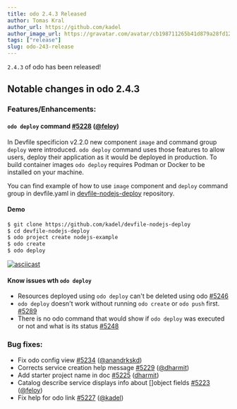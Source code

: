 ```yaml
---
title: odo 2.4.3 Released
author: Tomas Kral
author_url: https://github.com/kadel
author_image_url: https://gravatar.com/avatar/cb198711265b41d879a28fd12d3aa5e9
tags: ["release"]
slug: odo-243-release
---
```


`2.4.3` of odo has been released!

<!--truncate-->

## Notable changes in odo 2.4.3

### Features/Enhancements:

#### `odo deploy` command [#5228](https://github.com/redhat-developer/odo/issues/5228) ([@feloy](https://github.com/feloy))
In Devfile specificion v2.2.0 new component `image` and command group `deploy` were introduced.
`odo deploy` command uses those features to allow users, deploy their application as it would be deployed in production. To build container images `odo deploy` requires Podman or Docker to be installed on your machine.

You can find example of how to use `image` component and `deploy` command group in devfile.yaml in [devfile-nodejs-deploy](https://github.com/kadel/devfile-nodejs-deploy) repository.

#### Demo
```sh
$ git clone https://github.com/kadel/devfile-nodejs-deploy
$ cd devfile-nodejs-deploy
$ odo project create nodejs-example
$ odo create
$ odo deploy
```
[![asciicast](https://asciinema.org/a/NAR0IDRqdmEcHWSD32Ebs8XtW.svg)](https://asciinema.org/a/NAR0IDRqdmEcHWSD32Ebs8XtW)

#### Know issues wth `odo deploy`

- Resources deployed using `odo deploy` can't be deleted using odo [#5246](https://github.com/redhat-developer/odo/issues/5246)
- `odo deploy` doesn't work without running `odo create` or `odo push` first. [#5289](https://github.com/redhat-developer/odo/issues/5289)
- There is no odo command that would show if `odo deploy` was executed or not and what is its status [#5248](https://github.com/redhat-developer/odo/issues/5248)





### Bug fixes:

- Fix odo config view [#5234](https://github.com/redhat-developer/odo/issues/5234) ([@anandrkskd](https://github.com/anandrkskd))
- Corrects service creation help message [#5229](https://github.com/redhat-developer/odo/issues/5229) ([@dharmit](https://github.com/dharmit))
- Add starter project name in doc [#5225](https://github.com/redhat-developer/odo/issues/5225) ([dharmit](https://github.com/dharmit))
- Catalog describe service displays info about []object fields [#5223](https://github.com/redhat-developer/odo/issues/5223) ([@feloy](https://github.com/feloy))
- Fix help for odo link [#5227](https://github.com/redhat-developer/odo/issues/5227) ([@kadel](https://github.com/kadel))


